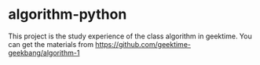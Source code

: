 # algorithm-python
This project is the study experience of the class algorithm in geektime.
You can get the materials from https://github.com/geektime-geekbang/algorithm-1
